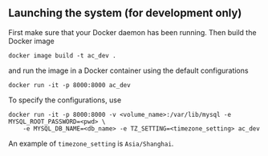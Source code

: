 ## Launching the system (for development only)

First make sure that your Docker daemon has been running. Then build the Docker image

```
docker image build -t ac_dev .
```

and run the image in a Docker container using the default configurations 

```
docker run -it -p 8000:8000 ac_dev
```

To specify the configurations, use

```
docker run -it -p 8000:8000 -v <volume_name>:/var/lib/mysql -e MYSQL_ROOT_PASSWORD=<pwd> \
	-e MYSQL_DB_NAME=<db_name> -e TZ_SETTING=<timezone_setting> ac_dev
```

An example of `timezone_setting` is `Asia/Shanghai`.
